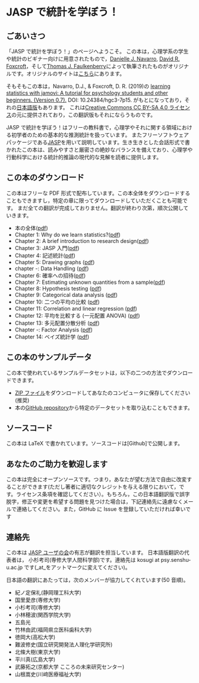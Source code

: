 # JASP で統計を学ぼう！

## ごあいさつ

「JASP で統計を学ぼう！」のページへようこそ。
この本は，心理学系の学生や統計のビギナー向けに用意されたもので，[Danielle J. Navarro](https://compcogscisydney.org/), [David R. Foxcroft](https://www.brookes.ac.uk/templates/pages/staff.aspx?uid=p0072582)，そして[Thomas J. Faulkenberry](https://tomfaulkenberry.github.io/)によって執筆されたものがオリジナルです。オリジナルのサイトは[こちら](https://tomfaulkenberry.github.io/JASPbook/index.html)にあります。

そもそもこの本は，Navarro, D.J., & Foxcroft, D. R. (2019)の [learning statistics with jamovi: A tutorial for psychology students and other beginners. (Version 0.7).](http://learnstatswithjamovi.com/) DOI: 10.24384/hgc3-7p15. がもとになっており，それの[日本語版](https://bookdown.org/sbtseiji/lswjamoviJ/)もあります。
これは[Creative Commons CC BY-SA 4.0 ライセンス](https://creativecommons.org/licenses/by-sa/4.0/deed.ja)の元に提供されており，この翻訳版もそれにならうものです。

JASP で統計を学ぼう！はフリーの教科書で，心理学やそれに関する領域における初学者のための基本的な推測統計を扱っています。
またフリーソフトウェアパッケージである[JASP](https://jasp-stats.org)を用いて説明しています。生き生きとした会話形式で書かれたこの本は、読みやすさと厳密さの絶妙なバランスを備えており、心理学や行動科学における統計的推論の現代的な見解を読者に提供します。

## この本のダウンロード

この本はフリーな PDF 形式で配布しています。この本全体をダウンロードすることもできますし，特定の章に限ってダウンロードしていただくことも可能です。
まだ全ての翻訳が完成しておりません。翻訳が終わり次第，順次公開していきます。

- 本の全体([pdf](pdf/lsj_jp.pdf))
- Chapter 1: Why do we learn statistics?([pdf](pdf/chapter01.pdf))
- Chapter 2: A brief introduction to research design([pdf](pdf/chapter02.pdf))
- Chapter 3: JASP 入門([pdf](pdf/chapter03.pdf))
- Chapter 4: 記述統計([pdf](pdf/chapter04.pdf))
- Chapter 5: Drawing graphs ([pdf](pdf/chapter05.pdf))
- chapter -: Data Handling ([pdf](pdf/chapter06.pdf))
- Chapter 6: 確率への招待([pdf](pdf/chapter07.pdf))
- Chapter 7: Estimating unknown quantities from a sample([pdf](pdf/chapter08.pdf))
- Chapter 8: Hypothesis testing ([pdf](pdf/chapter09.pdf))
- Chapter 9: Categorical data analysis ([pdf](pdf/chapter10.pdf))
- Chapter 10: 二つの平均の比較 ([pdf](pdf/chapter11.pdf))
- Chapter 11: Correlation and linear regression ([pdf](pdf/chapter12.pdf))
- Chapter 12: 平均を比較する (一元配置 ANOVA) ([pdf](pdf/chapter13.pdf))
- Chapter 13: 多元配置分散分析 ([pdf](pdf/chapter14.pdf))
- Chapter -: Factor Analysis ([pdf](pdf/chapter15.pdf))
- Chapter 14: ベイズ統計学 ([pdf](pdf/chapter16.pdf))

## この本のサンプルデータ

この本で使われているサンプルデータセットは，以下の二つの方法でダウンロードできます。

- [ZIP ファイル](https://tomfaulkenberry.github.io/JASPbook/data.zip)をダウンロードしてあなたのコンピュータに保存してください(推奨)
- 本の[GitHub repository](https://github.com/tomfaulkenberry/JASPbook/tree/master/data)から特定のデータセットを取り込むこともできます。

## ソースコード

この本は LaTeX で書かれています。ソースコードは[Github]で公開します。

## あなたのご助力を歓迎します

この本は完全にオープンソースです。つまり，あなたが望む方法で自由に改変することができます(ただし著者に適切なクレジットを与える限りにおいて，です。ライセンス条項を確認してください）。もちろん，この日本語翻訳版で誤字脱字，修正や変更を希望する問題を見つけた場合は，下記連絡先に遠慮なくメールで連絡してください。また，GitHub に Issue を登録していただければ幸いです

## 連絡先

この本は [JASP ユーザの会](https://github.com/jasp-user-jp/jasp-user-jp)の有志が翻訳を担当しています。
日本語版翻訳の代表者は， 小杉考司(専修大学人間科学部)です。連絡先は kosugi at psy.senshu-u.ac.jp です(\_at\_をアットマークに変えてください)。

日本語の翻訳にあたっては，次のメンバーが協力してくれています(50 音順)。

- 紀ノ定保礼(静岡理工科大学)
- 国里愛彦(専修大学)
- 小杉考司(専修大学)
- 小林穂波(関西学院大学)
- 五島光
- 竹林由武(福岡県立医科歯科大学)
- 徳岡大(高松大学)
- 難波修史(国立研究開発法人理化学研究所)
- 北條大樹(東京大学)
- 平川真(広島大学)
- 武藤拓之(京都大学 こころの未来研究センター)
- 山根嵩史(川﨑医療福祉大学)
